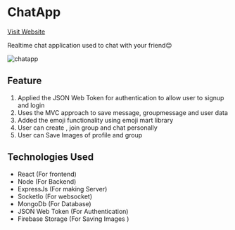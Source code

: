 # ChatApp
[Visit Website](https://chatapp-cli.herokuapp.com/)

Realtime chat application used to chat with your friend😊 

![chatapp](https://user-images.githubusercontent.com/68547999/130778153-27d3b654-525c-44df-9cb5-ad0d04757a03.gif)

## Feature
1. Applied the JSON Web Token for authentication to allow user to signup and login
2. Uses the MVC approach to save message, groupmessage and user data
3. Added the emoji functionality using emoji mart library
4. User can create , join group and chat personally
5. User can Save Images of profile and group

## Technologies Used 
- React (For frontend)
- Node (For Backend)
- ExpressJs (For making Server)
- SocketIo (For websocket)
- MongoDb (For Database)
- JSON Web Token (For Authentication)
- Firebase Storage (For Saving Images )


